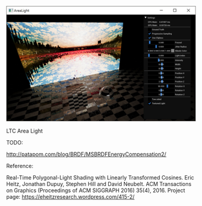 [![link text](./screenshots/screenshot.jpg)](./screenshots/screenshot.jpg)

LTC Area Light

TODO:

http://patapom.com/blog/BRDF/MSBRDFEnergyCompensation2/

Reference:

Real-Time Polygonal-Light Shading with Linearly Transformed Cosines.
Eric Heitz, Jonathan Dupuy, Stephen Hill and David Neubelt.
ACM Transactions on Graphics (Proceedings of ACM SIGGRAPH 2016) 35(4), 2016.
Project page: https://eheitzresearch.wordpress.com/415-2/